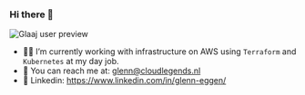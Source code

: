 ### Hi there 👋

![Glaaj user preview](https://github-readme-stats.vercel.app/api?username=Glaaj&show_icons=true&bg_color=1e1e2e&text_color=cdd6f4&icon_color=cba6f7&title_color=94e2d5)

- 👨‍💻 I’m currently working with infrastructure on AWS using `Terraform` and `Kubernetes` at my day job.
- 📧 You can reach me at: glenn@cloudlegends.nl
- 🔵 Linkedin: https://www.linkedin.com/in/glenn-eggen/
